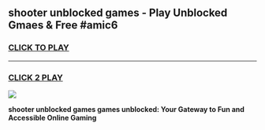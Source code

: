 
## shooter unblocked games - Play Unblocked Gmaes & Free #amic6
<h3>
<a href="https://premium.freeplayer.one?title=shooter_unblocked_games&ref=03M">CLICK TO PLAY</a></h3>
<hr>

<h3>
<a href="https://premium.freeplayer.one?title=shooter_unblocked_games&ref=03M">CLICK 2 PLAY</a>
  
</h3>

<a href="https://premium.freeplayer.one?title=shooter_unblocked_games&ref=03M"><img src="https://clearcache.store/games.png"></a>


**shooter unblocked games games unblocked: Your Gateway to Fun and Accessible Online Gaming**
